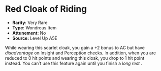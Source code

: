 
# Red Cloak of Riding

* **Rarity:** Very Rare
* **Type:** Wondrous Item
* **Attunement:** No
* **Source:** Level Up A5E


While wearing this scarlet cloak, you gain a +2 bonus to AC but have _disadvantage_  on Insight and Perception checks. In addition, when you are reduced to 0 hit points and wearing this cloak, you drop to 1 hit point instead. You can’t use this feature again until you finish a _long rest_ .
